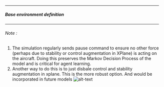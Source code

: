 ______________________________

##### Base environment definition
_____________________________


###### Note :


  1. The simulation  regularly sends pause command to ensure no other force (perhaps due to stability or control augmentation in XPlane) is acting on the aircraft. Doing this preserves the Markov Decision Process  of the model and is critical for agent learning.
  2. Another way to do this is to just disbale control and stability augmentation in xplane. This is the more robust option. And would be incorporated in future models
![alt-text](https://github.com/adderbyte/GYM_XPLANE_ML/blob/master/images/control_sense.png)
